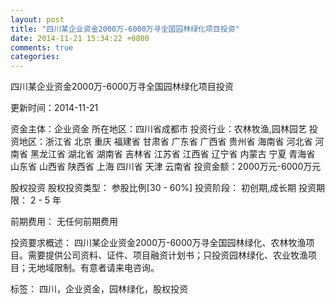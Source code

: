 ```yaml
---
layout: post
title: "四川某企业资金2000万-6000万寻全国园林绿化项目投资"
date: 2014-11-21 15:34:22 +0800
comments: true
categories: 
---
```

四川某企业资金2000万-6000万寻全国园林绿化项目投资



更新时间：2014-11-21

资金主体：企业资金
所在地区：四川省成都市
投资行业：农林牧渔,园林园艺
投资地区：浙江省 北京 重庆 福建省 甘肃省 广东省 广西省 贵州省 海南省 河北省 河南省 黑龙江省 湖北省 湖南省 吉林省 江苏省 江西省 辽宁省 内蒙古 宁夏 青海省 山东省 山西省 陕西省 上海 四川省 天津 云南省
投资金额：2000万元-6000万元

股权投资
股权投资类型：
                            参股比例[30 - 60%] 
                                                                                投资阶段：
                            初创期,成长期 
                                                                                                                                        投资期限：
                            2 - 5 年

前期费用：
无任何前期费用

投资要求概述：
四川某企业资金2000万-6000万寻全国园林绿化、农林牧渔项目。需要提供公司资料、证件、项目融资计划书；只投资园林绿化、农业牧渔项目；无地域限制。有意者请来电咨询。

标签：
四川，企业资金，园林绿化，股权投资

